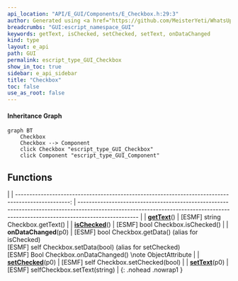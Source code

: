 ```yaml
---
api_location: "API/E_GUI/Components/E_Checkbox.h:29:3"
author: Generated using <a href="https://github.com/MeisterYeti/WhatsUpDoc">WhatsUpDoc</a>
breadcrumbs: "GUI:escript_namespace_GUI"
keywords: getText, isChecked, setChecked, setText, onDataChanged
kind: type
layout: e_api
path: GUI
permalink: escript_type_GUI_Checkbox
show_in_toc: true
sidebar: e_api_sidebar
title: "Checkbox"
toc: false
use_as_root: false
---
```


#### Inheritance Graph

```mermaid
graph BT
	Checkbox
	Checkbox --> Component
	click Checkbox "escript_type_GUI_Checkbox"
	click Component "escript_type_GUI_Component"
```

## Functions

|
| -------------------------------------------------------------------------------------------------: | --------------------------------------------------------------------------------------------------------------------------------------------------------------------------------- | 
| **[getText](classGUI_1_1Checkbox#classGUI_1_1Checkbox_1a667041dc1a1fdd22d378ce56d6488bbb)**()      | [ESMF] string Checkbox.getText()                                                                                                                                                  | 
| **[isChecked](classGUI_1_1Checkbox#classGUI_1_1Checkbox_1a31bb46c2be4ad318d31f0fad52b1bf31)**()    | [ESMF] bool Checkbox.isChecked()                                                                                                                                                  | 
| **onDataChanged**(p0)                                                                              | [ESMF] bool Checkbox.getData() (alias for isChecked)<br/>[ESMF] self Checkbox.setData(bool) (alias for setChecked)<br/>[ESMF] Bool Checkbox.onDataChanged() \note ObjectAttribute | 
| **[setChecked](classGUI_1_1Checkbox#classGUI_1_1Checkbox_1af3f5ce64c48b94363e25e0a577b24067)**(p0) | [ESMF] self Checkbox.setChecked(bool)                                                                                                                                             | 
| **[setText](classGUI_1_1Checkbox#classGUI_1_1Checkbox_1a13d744d231f81284c6ca1dfd8c637835)**(p0)    | [ESMF] selfCheckbox.setText(string)                                                                                                                                               | 
{: .nohead .nowrap1 }

